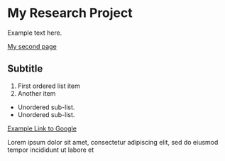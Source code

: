 # My Research Project

Example text here.

[My second page](./second.md)

## Subtitle

1. First ordered list item 
2. Another item 

- Unordered sub-list. 
- Unordered sub-list. 

[Example Link to Google](https://www.google.com)

Lorem ipsum dolor sit amet, consectetur adipiscing elit, sed do eiusmod tempor incididunt ut labore et